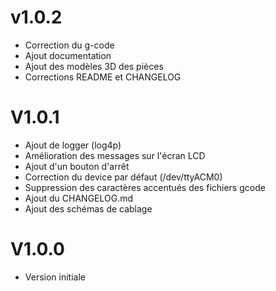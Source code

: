 # v1.0.2

- Correction du g-code
- Ajout documentation
- Ajout des modèles 3D des pièces
- Corrections README et CHANGELOG

# V1.0.1

- Ajout de logger (log4p)
- Amélioration des messages sur l'écran LCD
- Ajout d'un bouton d'arrêt
- Correction du device par défaut (/dev/ttyACM0)
- Suppression des caractères accentués des fichiers gcode
- Ajout du CHANGELOG.md
- Ajout des schémas de cablage

# V1.0.0

- Version initiale
